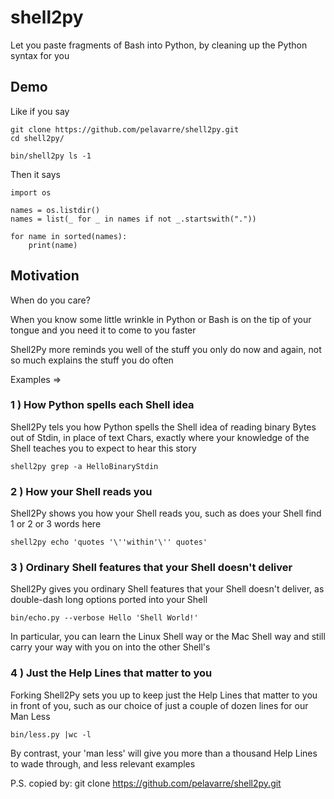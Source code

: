 # shell2py
Let you paste fragments of Bash into Python, by cleaning up the Python syntax for you

## Demo

Like if you say

    git clone https://github.com/pelavarre/shell2py.git
    cd shell2py/

    bin/shell2py ls -1

Then it says

    import os

    names = os.listdir()
    names = list(_ for _ in names if not _.startswith("."))

    for name in sorted(names):
        print(name)

## Motivation

When do you care?

When you know some little wrinkle in Python or Bash is on the tip of your tongue and
you need it to come to you faster

Shell2Py more reminds you well of the stuff you only do now and again,
not so much explains the stuff you do often

Examples =>

### 1 ) How Python spells each Shell idea

Shell2Py tels you how Python spells the Shell idea of reading binary Bytes out of Stdin,
in place of text Chars,
exactly where your knowledge of the Shell teaches you to expect to hear this story

    shell2py grep -a HelloBinaryStdin

### 2 ) How your Shell reads you

Shell2Py shows you how your Shell reads you,
such as does your Shell find 1 or 2 or 3 words here

    shell2py echo 'quotes '\''within'\'' quotes'

### 3 ) Ordinary Shell features that your Shell doesn't deliver

Shell2Py gives you ordinary Shell features that your Shell doesn't deliver,
as double-dash long options ported into your Shell

    bin/echo.py --verbose Hello 'Shell World!'

In particular, you can learn the Linux Shell way or the Mac Shell way and
still carry your way with you on into the other Shell's


### 4 ) Just the Help Lines that matter to you

Forking Shell2Py sets you up
to keep just the Help Lines that matter to you in front of you,
such as our choice of just a couple of dozen lines for our Man Less

    bin/less.py |wc -l

By contrast, your 'man less' will give you
more than a thousand Help Lines to wade through, and
less relevant examples


P.S. copied by: git clone https://github.com/pelavarre/shell2py.git
